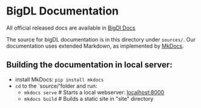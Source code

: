 # BigDL Documentation

All official released docs are available in [BigDl Docs](https://intel-analytics.github.io/bigdl-doc/)

The source for bigDL documentation is in this directory under `sources/`. 
Our documentation uses extended Markdown, as implemented by [MkDocs](http://mkdocs.org).

## Building the documentation in local server:

- install MkDocs: `pip install mkdocs`
- `cd` to the `source/'folder and run:
    - `mkdocs serve`    # Starts a local webserver:  [localhost:8000](localhost:8000)
    - `mkdocs build`    # Builds a static site in "site" directory
